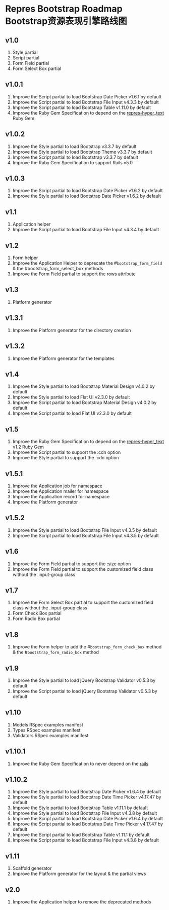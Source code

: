 # Repres Bootstrap Roadmap Bootstrap资源表现引擎路线图

## v1.0
1. Style partial
2. Script partial
3. Form Field partial
4. Form Select Box partial

## v1.0.1
1. Improve the Script partial to load Bootstrap Date Picker v1.6.1 by default
2. Improve the Script partial to load Bootstrap File Input v4.3.3 by default
3. Improve the Script partial to load Bootstrap Table v1.11.0 by default
4. Improve the Ruby Gem Specification to depend on the [repres-hyper_text](https://github.com/topbitdu/repres-hyper_text) Ruby Gem

## v1.0.2
1. Improve the Style partial to load Bootstrap v3.3.7 by default
2. Improve the Style partial to load Bootstrap Theme v3.3.7 by default
3. Improve the Script partial to load Bootstrap v3.3.7 by default
4. Improve the Ruby Gem Specification to support Rails v5.0

## v1.0.3
1. Improve the Script partial to load Bootstrap Date Picker v1.6.2 by default
2. Improve the Style partial to load Bootstrap Date Picker v1.6.2 by default

## v1.1
1. Application helper
2. Improve the Script partial to load Bootstrap File Input v4.3.4 by default

## v1.2
1. Form helper
2. Improve the Application Helper to deprecate the #``bootstrap_form_field`` & the #bootstrap_form_select_box methods
3. Improve the Form Field partial to support the rows attribute

## v1.3
1. Platform generator

## v1.3.1
1. Improve the Platform generator for the directory creation

## v1.3.2
1. Improve the Platform generator for the templates

## v1.4
1. Improve the Style partial to load Bootstrap Material Design v4.0.2 by default
2. Improve the Style partial to load Flat UI v2.3.0 by default
3. Improve the Script partial to load Bootstrap Material Design v4.0.2 by default
4. Improve the Script partial to load Flat UI v2.3.0 by default

## v1.5
1. Improve the Ruby Gem Specification to depend on the [repres-hyper_text](https://github.com/topbitdu/repres-hyper_text) v1.2 Ruby Gem
2. Improve the Script partial to support the :cdn option
3. Improve the Style partial to support the :cdn option

## v1.5.1
1. Improve the Application job for namespace
2. Improve the Application mailer for namespace
3. Improve the Application record for namespace
4. Improve the Platform generator

## v1.5.2
1. Improve the Style partial to load Bootstrap File Input v4.3.5 by default
2. Improve the Script partial to load Bootstrap File Input v4.3.5 by default

## v1.6
1. Improve the Form Field partial to support the :size option
2. Improve the Form Field partial to support the customized field class without the .input-group class

## v1.7
1. Improve the Form Select Box partial to support the customized field class without the .input-group class
2. Form Check Box partial
3. Form Radio Box partial

## v1.8
1. Improve the Form helper to add the #``bootstrap_form_check_box`` method & the #``bootstrap_form_radio_box`` method

## v1.9
1. Improve the Style partial to load jQuery Bootstrap Validator v0.5.3 by default
2. Improve the Script partial to load jQuery Bootstrap Validator v0.5.3 by default

## v1.10
1. Models RSpec examples manifest
2. Types RSpec examples manifest
3. Validators RSpec examples manifest

## v1.10.1
1. Improve the Ruby Gem Specification to never depend on the [rails](https://github.com/rails/rails)

## v1.10.2
1. Improve the Style partial to load Bootstrap Date Picker v1.6.4 by default
2. Improve the Style partial to load Bootstrap Date Time Picker v4.17.47 by default
3. Improve the Style partial to load Bootstrap Table v1.11.1 by default
4. Improve the Style partial to load Bootstrap File Input v4.3.8 by default
5. Improve the Script partial to load Bootstrap Date Picker v1.6.4 by default
6. Improve the Script partial to load Bootstrap Date Time Picker v4.17.47 by default
7. Improve the Script partial to load Bootstrap Table v1.11.1 by default
8. Improve the Script partial to load Bootstrap File Input v4.3.8 by default

## v1.11
1. Scaffold generator
2. Improve the Platform generator for the layout & the partial views

## v2.0
1. Improve the Application helper to remove the deprecated methods
